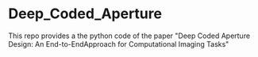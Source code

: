 # Deep_Coded_Aperture
This repo provides a the python code of the paper "Deep Coded Aperture Design: An End-to-EndApproach for Computational Imaging Tasks"
